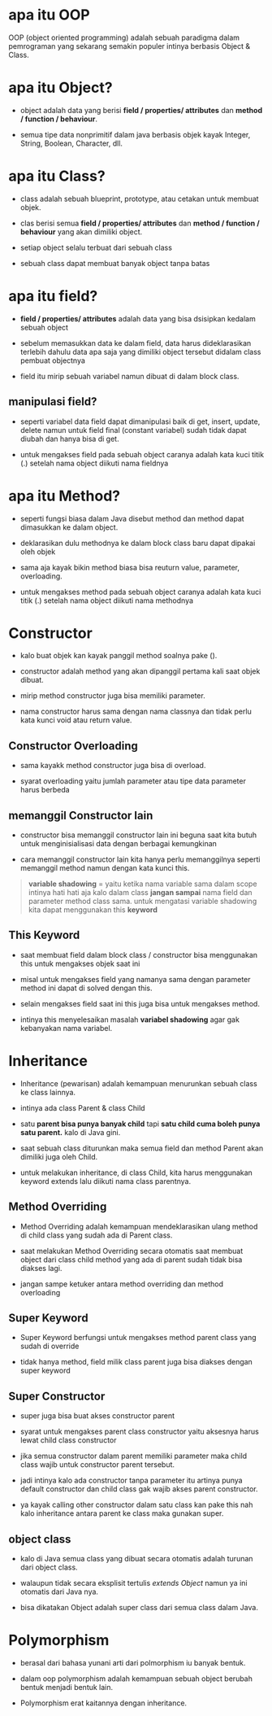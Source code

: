 # apa itu OOP

OOP (object oriented programming) adalah sebuah paradigma dalam pemrograman yang sekarang semakin populer intinya berbasis Object & Class.

# apa itu Object?

- object adalah data yang berisi **field / properties/ attributes** dan **method / function / behaviour**.

- semua tipe data nonprimitif dalam java berbasis objek kayak Integer, String, Boolean, Character, dll.

# apa itu Class?
- class adalah sebuah blueprint, prototype, atau cetakan untuk membuat objek.

- clas berisi semua **field / properties/ attributes** dan **method / function / behaviour** yang akan dimiliki object.

- setiap object selalu terbuat dari sebuah class

- sebuah class dapat membuat banyak object tanpa batas

# apa itu field?

- **field / properties/ attributes** adalah data yang bisa dsisipkan kedalam sebuah object

- sebelum memasukkan data ke dalam field, data harus dideklarasikan terlebih dahulu data apa saja yang dimiliki object tersebut didalam class pembuat objectnya

- field itu mirip sebuah variabel namun dibuat di dalam block class.

## manipulasi field?

- seperti variabel data field dapat dimanipulasi baik di get, insert, update, delete namun untuk field final (constant variabel) sudah tidak dapat diubah dan hanya bisa di get.

- untuk mengakses field pada sebuah object caranya adalah kata kuci titik (.) setelah nama object diikuti nama fieldnya

# apa itu Method?

- seperti fungsi biasa dalam Java disebut method dan method dapat dimasukkan ke dalam object.

- deklarasikan dulu methodnya ke dalam block class baru dapat dipakai oleh objek

- sama aja kayak bikin method biasa bisa reuturn value, parameter, overloading.

- untuk mengakses method pada sebuah object caranya adalah kata kuci titik (.) setelah nama object diikuti nama methodnya


# Constructor

- kalo buat objek kan kayak panggil method soalnya pake ().

- constructor adalah method yang akan dipanggil pertama kali saat objek dibuat.

- mirip method constructor juga bisa memiliki parameter.

- nama constructor harus sama dengan nama classnya dan tidak perlu kata kunci void atau return value.

## Constructor Overloading

- sama kayakk method constructor juga bisa di overload.

- syarat overloading yaitu jumlah parameter atau tipe data parameter harus berbeda

## memanggil Constructor lain

- constructor bisa memanggil constructor lain ini beguna saat kita butuh untuk menginisialisasi data dengan berbagai kemungkinan

- cara memanggil constructor lain kita hanya perlu memanggilnya seperti memanggil method namun dengan kata kunci this.

> **variable shadowing** = yaitu ketika nama variable sama dalam scope intinya hati hati aja kalo dalam class **jangan sampai** nama field dan parameter method class sama. untuk mengatasi variable shadowing kita dapat menggunakan this **keyword**

## This Keyword

- saat membuat field dalam block class / constructor bisa menggunakan this untuk mengakses objek saat ini

- misal untuk mengakses field yang namanya sama dengan parameter method ini dapat di solved dengan this.

- selain mengakses field saat ini this juga bisa untuk mengakses method.

- intinya this menyelesaikan masalah **variabel shadowing** agar gak kebanyakan nama variabel.

# Inheritance

- Inheritance (pewarisan) adalah kemampuan menurunkan sebuah class ke class lainnya.

- intinya  ada class Parent & class Child

- satu **parent bisa punya banyak child** tapi **satu child cuma boleh punya satu parent.** kalo di Java gini.

- saat sebuah class diturunkan maka semua field dan method Parent akan dimiliki juga oleh Child.

- untuk melakukan inheritance, di class Child, kita harus menggunakan keyword extends lalu diikuti nama class parentnya.

## Method Overriding

- Method Overriding adalah kemampuan mendeklarasikan ulang method di child class yang sudah ada di Parent class.

- saat melakukan Method Overriding secara otomatis saat membuat object dari class child method yang ada di parent sudah tidak bisa diakses lagi.

- jangan sampe ketuker antara method overriding dan method overloading

## Super Keyword

- Super Keyword berfungsi untuk mengakses method parent class yang sudah di override

- tidak hanya method, field milik class parent juga bisa diakses dengan super keyword

## Super Constructor

- super juga bisa buat akses constructor parent

- syarat untuk mengakses parent class constructor yaitu aksesnya harus lewat child class constructor

- jika semua constructor dalam parent memiliki parameter maka child class wajib untuk constructor parent tersebut.

- jadi intinya kalo ada constructor tanpa parameter itu artinya punya default constructor dan child class gak wajib akses parent constructor.

- ya kayak calling other constructor dalam satu class kan pake this nah kalo inheritance antara parent ke class maka gunakan super.

## object class 

- kalo di Java semua class yang dibuat secara otomatis adalah turunan dari object class.

- walaupun tidak secara eksplisit tertulis *extends Object* namun ya ini otomatis dari Java nya.

- bisa dikatakan Object adalah super class dari semua class dalam Java.

# Polymorphism

- berasal dari bahasa yunani arti dari polmorphism iu banyak bentuk.

- dalam oop polymorphism adalah kemampuan sebuah object berubah bentuk menjadi bentuk lain.

- Polymorphism erat kaitannya dengan inheritance.

